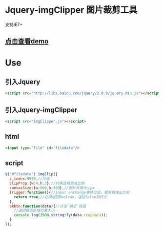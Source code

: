 # Jquery-imgClipper 图片裁剪工具
支持iE7+
## [点击查看demo](https://newnix123.github.io/Jquery-imgClipper/)
# Use
## 引入Jquery
``` html
<script src="http://libs.baidu.com/jquery/2.0.0/jquery.min.js"></script>
```
## 引入Jquery-imgClipper
``` html
<script src="ImgClipper.js"></script>
```
## html
``` html
<input type="file" id="filedata"/>
```
## script
``` javascript
$('#filedata').imgClip({
  z_index:9999,//层级
  clipProp:{w:4,h:3},//约束选框宽高比例
  canvasSize:{w:500,h:390},//图片外框大小px
  trigger:function(){//input onchange事件之后，裁剪框弹出之前
    return true;//必须返回Boolean，返回false则终止
  },
  okbtn:function(data){//点击‘确定’按钮
    //返回框选区域位置大小
    console.log(JSON.stringify(data.cropdata));
  }
});
```
